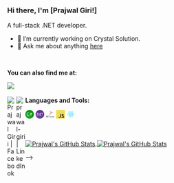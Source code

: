 ### Hi there, I'm [Prajwal Giri!]

A full-stack .NET developer.

- 🔭 I’m currently working on Crystal Solution.
- 💬 Ask me about anything [here](https://github.com/prajwal-giri)

<br/>

**You can also find me at:**

[![](https://vistr.dev/badge?repo=elfocrash.elfocrash&corners=round&color=fa8072&leftcolor=87CEEB)](https://github.com/Elfocrash/vistr.dev)

<a href="https://www.facebook.com/profile.php?id=100075567614306">
<img align="left" alt="Prajwal Giri | Facebook" width="21px" src="https://static.xx.fbcdn.net/rsrc.php/yD/r/d4ZIVX-5C-b.ico" />
</a>
<a href="https://www.linkedin.com/in/prajwal-giri-866632229/">
<img align="left" alt="prajwal-giri | LinkedIn" width="21px" src="https://static-exp1.licdn.com/sc/h/al2o9zrvru7aqj8e1x2rzsrca" />
</a>


**Languages and Tools:**

<code><img height="20" src="https://raw.githubusercontent.com/github/explore/80688e429a7d4ef2fca1e82350fe8e3517d3494d/topics/csharp/csharp.png"></code>
<code><img height="20" src="https://raw.githubusercontent.com/github/explore/93d8a67084f94b2a444e510199a6e7622e5b09a3/topics/dotnet/dotnet.png"></code>
<code><img height="20" src="https://raw.githubusercontent.com/github/explore/96943574ba0c0340ba6ea1e6f768e9abe43e34e1/topics/sql-server/sql-server.png"></code>
<code><img height="20" src="https://raw.githubusercontent.com/github/explore/80688e429a7d4ef2fca1e82350fe8e3517d3494d/topics/javascript/javascript.png"></code>
<code><img height="20" src="https://raw.githubusercontent.com/github/explore/80688e429a7d4ef2fca1e82350fe8e3517d3494d/topics/react/react.png"></code>

<!-- <code><img height="20" src="https://raw.githubusercontent.com/github/explore/80688e429a7d4ef2fca1e82350fe8e3517d3494d/topics/typescript/typescript.png"></code> -->

<!-- <code><img height="20" src="https://raw.githubusercontent.com/github/explore/5c058a388828bb5fde0bcafd4bc867b5bb3f26f3/topics/graphql/graphql.png"></code> -->

<br/>

<p >

<a href="https://github.com/prajwal-giri">
  <img align="center" src="https://github-readme-stats.vercel.app/api?username=prajwal-giri&show_icons=true&include_all_commits=true&hide=contribs&count_public=true&line_height=32" alt="Prajwal's GitHub Stats" />
</a>

<a href="https://github.com/prajwal-giri">
  <img align="center" src="https://github-readme-stats.vercel.app/api/top-langs/?username=prajwal-giri&show_icons=true&langs_count=3&layout=default&hide_border=false" alt="Prajwal's GitHub Stats"/>
</a>

</p>
-->
